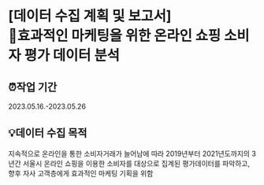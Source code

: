 # [데이터 수집 계획 및 보고서] <br> 🌟효과적인 마케팅을 위한 온라인 쇼핑 소비자 평가 데이터 분석

## ⏰작업 기간
2023.05.16.-2023.05.26
## 💡데이터 수집 목적
지속적으로 온라인을 통한 소비자거래가 늘어남에 따라 2019년부터 2021년도까지의 3년간 서울시 온라인 쇼핑을 이용한 소비자를 대상으로 집계된 평가데이터를 파악하고, 향후 자사 고객층에게 효과적인 마케팅 기획을 위함
